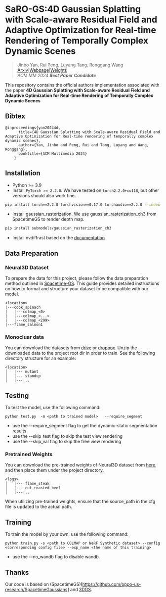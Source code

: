 # SaRO-GS:4D Gaussian Splatting with Scale-aware Residual Field and Adaptive Optimization for Real-time Rendering of Temporally Complex Dynamic Scenes

>Jinbo Yan, Rui Peng, Luyang Tang, Ronggang Wang<br>
>[Arxiv](https://arxiv.org/pdf/2412.06299)|[Webpage](https://yjb6.github.io/SaRO-GS.github.io/)|[Weights](https://drive.google.com/drive/folders/1d-gjkWyYEMzUtTHGVITMhuH7jN6TFlwD?usp=drive_link)<br>
> *ACM MM 2024 __Best__ __Paper__ __Candidate__* 

This repository contains the official authors implementation associated with the paper __4D Gaussian Splatting with Scale-aware Residual Field and Adaptive Optimization for Real-time Rendering of Temporally Complex Dynamic Scenes__

## Bibtex
```
@inproceedings{yan20244d,
      title={4D Gaussian Splatting with Scale-aware Residual Field and Adaptive Optimization for Real-time rendering of temporally complex dynamic scenes},
      author={Yan, Jinbo and Peng, Rui and Tang, Luyang and Wang, Ronggang},
      booktitle={ACM Multimedia 2024}
    }
```

## Installation
- Python >= 3.9
- Install `PyTorch >= 2.2.0`. We have tested on `torch2.2.0+cu118`, but other versions should also work fine.
```sh
pip install torch==2.2.0 torchvision==0.17.0 torchaudio==2.2.0 --index-url https://download.pytorch.org/whl/cu118
```
- Install gaussian_rasterization. We use gaussian_rasterization_ch3 from SpacetimeGS to render depth map.
```sh
pip install submodels/gaussian_rasterization_ch3
```

- Install nvdiffrast based on the [documentation](https://nvlabs.github.io/nvdiffrast/#linux)
## Data Preparation
### Neural3D Dataset
To prepare the data for this project, please follow the data preparation method outlined in [Spacetime-GS](https://github.com/oppo-us-research/SpacetimeGaussians?tab=readme-ov-file#processing-datasets). This guide provides detailed instructions on how to format and structure your dataset to be compatible with our model. 
```
<location>
|---cook_spinach
|   |---colmap_<0>
|   |---colmap_<...>
|   |---colmap_<299>
|---flame_salmon1
```
### Monocluar data
 You can download the datasets from [drive](https://drive.google.com/file/d/19Na95wk0uikquivC7uKWVqllmTx-mBHt/view?usp=sharing) or [dropbox](https://www.dropbox.com/s/0bf6fl0ye2vz3vr/data.zip?dl=0). Unzip the downloaded data to the project root dir in order to train. See the following directory structure for an example:
```
<location>
│   |--- mutant
│   |--- standup 
│   |---...
```

## Testing
To test the model, use the following command:

    python test.py  -m <path to trained model>   --require_segment 
- use the --require_segment flag to get the dynamic-static segmentation results
- use the --skip_test flag to skip the test view rendering
- use the --skip_val flag to skip the free view rendering

### Pretrained Weights
You can download the pre-trained weights of Neural3D dataset from [here](https://drive.google.com/drive/folders/1d-gjkWyYEMzUtTHGVITMhuH7jN6TFlwD?usp=drive_link), and then place them under the project directory.
```
<logs>
│   |--- flame_steak
│   |--- cut_roasted_beef 
│   |---...
```
When utilizing pre-trained weights, ensure that the source_path in the cfg file is updated to the actual path.

## Training

To train the model by your own, use the following command:

    python train.py -s <path to COLMAP or NeRF Synthetic dataset> --config <corresponding config file> --exp_name <the name of this training>

- use the --no_wandb flag to disable wandb.

## Thanks
Our code is based on (SpacetimeGS)[https://github.com/oppo-us-research/SpacetimeGaussians] and [3DGS](https://github.com/graphdeco-inria/gaussian-splatting).
